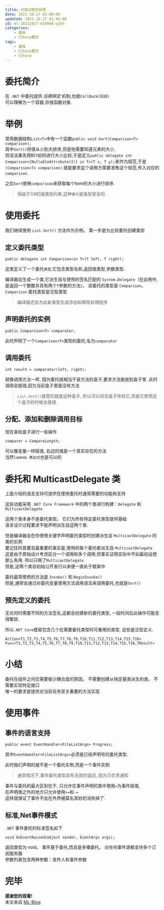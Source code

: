 ```yaml
---
title: 对面试题的回答
date: 2021-10-27 01:09:00
updated: 2021-10-27 01:09:00
id: ml-20211027-010900-g164
categories:
	- 基础
	- CSharp概念
tags: 
	- 基础
	- CSharp概念
	- CSharp
---
```


# 委托简介

在 `.NET` 中委托提供 *后期绑定* 机制,也就`CallBack(回调)`  
可以理解为一个容器,存放函数对象.

<!--more-->

# 举例

常用数据结构`List<T>`中有一个函数`public void Sort(Comparison<T> comparison);`  
其中`Sort()`将值从小到大排序,但是他需要知道元素的大小,  
但没法事先预料`T`如何进行大小比较,于是定义`public delegate int Comparison<[NullableAttribute(2)] in T>(T x, T y);`来作为规范,于是`(Comparison<T> comparison)` 就是要求这个调用方需要准售这个规范,传入对应的`comparison`.

之后`Sort`使用`comparison`来获取每个Item的大小进行排序.

> 得益于C#的强类型约束,这种`委托`是类型安全的.

# 使用委托

我们继续使用 `List.Sort()` 方法作为示例。 第一步是为比较委托创建类型

## 定义委托类型

```CSharp
public delegate int Comparison<in T>(T left, T right);
```
这里定义了一个委托`类型`,它包含类型名称,返回值类型,参数类型.

编译器会生成一个类,它派生自与使用的签名匹配的 `System.Delegate`（在此例中,是返回一个整数并具有两个`T`参数的方法）。 该委托的类型是 `Comparison`。 `Comparison` 委托类型是泛型类型

> 编译器还会为此新类型生成添加和移除处理程序

## 声明委托的实例

```CSharp
public Comparison<T> comparator;
```
此时声明了一个`Comparison<T>`类型的委托,名为`comparator`

## 调用委托

```CSharp
int result = comparator(left, right);
```
就像调用方法一样, 因为委托就相当于装方法的盒子,要求方法能放到盒子里. 此时调用会报错,因为当前盒子里面没有方法

> `List.Sort()`接受的就是这种盒子, 所以可以将空盒子传给它,但是它使用这个盒子的时候会报错.

## 分配、添加和删除调用目标

现在来给盒子进行一些操作

```CSharp
comparer = CompareLength;
```
可以像变量一样赋值, 右边的值是一个真实存在的方法  
当然`lambda 表达式`也是可以的

# 委托和 MulticastDelegate 类

上面介绍的语言支持可提供在使用委托时通常需要的功能和支持

这些功能采用 `.NET Core Framework` 中的两个类进行构建：`Delegate` 和 `MulticastDelegate`

这两个类本身不是委托类型。 它们为所有特定委托类型提供基础  
语言设计过程要求不能声明派生自这两个类.  

但是编译器会在你使用关键字声明委托类型时创建派生自 `MulticastDelegate` 的类的实例  
要记住的首要且最重要的事实是,使用的每个委托都派生自 `MulticastDelegate`   
这是由于原始设计考虑区分一个调用和多个调用,但事实证明实际中不如最初设想那么有用. 所以只用了`MulticastDelegate`   
但是,这两个类自初始公开发行以来便一直处于框架中

委托最常使用的方法是 `Invoke()` 和 `BeginInvoke()`  
但是,通常会通过对委托变量使用方法调用语法来调用委托,也就是`Sort()`

## 预先定义的委托

无论何时需要不同的方法签名,这都会创建新的委托类型, 一段时间后此操作可能变得繁琐.

所以`.NET Core`框架包含几个在需要委托类型时可重用的类型, 这些是泛型定义.

```CSharp
Action<T1,T2,T3,T4,T5,T6,T7,T8,T9,T10,T11,T12,T13,T14,T15,T16>
Func<T1,T2,T3,T4,T5,T6,T7,T8,T9,T10,T11,T12,T13,T14,T15,T16,TResult>
```

# 小结

委托在组件之间仅需要极少耦合度的原因。 不需要创建从特定基类派生的类。 不需要实现特定接口  
唯一的要求是提供对当前任务至关重要的方法实现

# 使用事件

## 事件的语言支持

```CSharp
public event EventHandler<FileListArgs> Progress;
```
其中`EventHandler<FileListArgs>`必须是已经声明号的委托类型.

此时我们声明的就不是一个委托实例,而是一个事件实例

> 通常情况下,事件委托类型具有无效的返回, 因为只负责通知

事件与委托的最大区别在于, 只允许在事件声明的类中使用`=`为事件赋值,  
在声明类之外的地方只允许使用`+=`和`-=`  
这样就保证了事件不会在外界被莫名其妙的消失掉了. 

## 标准,Net事件模式

`.NET` 事件委托的标准签名如下
```CSharp
void OnEventRaised(object sender, EventArgs args);
```
返回类型为 void。 事件基于委托,而且是多播委托。 对任何事件源都支持多个订阅服务器  
参数列表包含两种参数：发件人和事件参数


# 完毕

**感谢您的观看!**  
本文来自 [ML-Blog][ML-Blog_Link]

<!-- 图片 -->

<!-- 链接 -->

<!-- 水印 -->
[ML-Blog_Link]:https://userminghaoli.github.io/ "我的博客"
